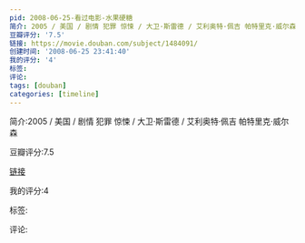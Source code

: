 ```yaml
---
pid: 2008-06-25-看过电影-水果硬糖
简介: 2005 / 美国 / 剧情 犯罪 惊悚 / 大卫·斯雷德 / 艾利奥特·佩吉 帕特里克·威尔森
豆瓣评分: '7.5'
链接: https://movie.douban.com/subject/1484091/
创建时间: '2008-06-25 23:41:40'
我的评分: '4'
标签:
评论:
tags: [douban]
categories: [timeline]
---
```

简介:2005 / 美国 / 剧情 犯罪 惊悚 / 大卫·斯雷德 / 艾利奥特·佩吉 帕特里克·威尔森

豆瓣评分:7.5

[链接](https://movie.douban.com/subject/1484091/)

我的评分:4

标签:

评论:


